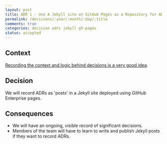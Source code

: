 ```yaml
---
layout: post
title: ADR 1 - Use A Jekyll site on GitHub Pages as a Repository for ADRs
permalink: /decisions/:year/:month/:day/:title
comments: true
categories: decision adrs jekyll gh-pages
status: accepted
---
```


## Context

[Recording the context and logic behind decisions is a very good idea](http://thinkrelevance.com/blog/2011/11/15/documenting-architecture-decisions).

## Decision

We will record ADRs as 'posts' in a Jekyll site deployed using GitHub Enterprise pages.


## Consequences

- We will have an ongoing, visible record of significant decisions.
- Members of the team will have to learn to write and publish Jekyll posts if they want to record
ADRs.
